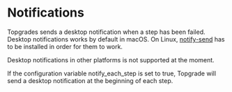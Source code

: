 # Notifications

Topgrades sends a desktop notification when a step has been failed. Desktop notifications works by default in macOS. On Linux, [notify-send](https://ss64.com/bash/notify-send.html) has to be installed in order for them to work.

Desktop notifications in other platforms is not supported at the moment.

If the configuration variable notify_each_step is set to true, Topgrade will send a desktop notification at the beginning of each step.
